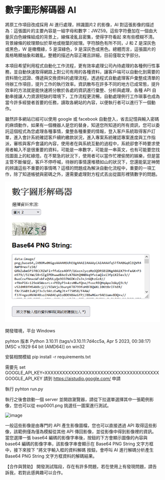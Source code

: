 # 數字圖形解碼器 AI
將原工作項目改成採用 AI 進行處理，辨識圖片2 的影像，AI 對這張影像的描述為：這張圖片的主要內容是一組字母和數字：JWZ59。這些字符疊加在一個由大量灰白色線條組成的背景上，線條凌亂且密集，使得字符看起 來有些模糊不清。背景線條的紋理類似於草地或樹葉的紋理。字符顏色有所不同，J 和 Z 是深灰色或黑色，W 是橄欖綠，5 是深綠色，9 是深灰色或黑色。總體而言，這張圖片的風格略顯抽象和雜亂。整體的描述內容正確且詳細，目前僅取文字部分。

本項目希望利用程式自動化工作流程，更有效率處理公司內待處理的各種例行性事務，並自動快速取得網路上對公司有用的各種資料，讓客戶端可以自動化到需要的資料簡化認證、傳遞與交換資料的處理流程，透過程式自動處理客戶彙整成清單的待辦工作項目，提升工作的執行效率。資訊散布在許多不同的地方已成常態，提升效率的方法就是能快速將分散於各處的資訊進行彙整、分析與處理，各種 API 自動串接讓人力資源短缺的環境下，工作流程更流暢，自動處理例行工作瑣事也成為當今許多經營者首要的任務，讀取各網站的內容，以便執行者可以進行下一個動作。

雖然許多網站已經可以使用 google 或 facebook 自動登入，省去記憶與輸入密碼的麻煩動作，如果有一個機器人是您的替身，知道您所知道的所有資訊，您可以委託這個程式為您處理各種事情，彙整各種重要的情報，登入客戶系統取得客戶訂單，進入會計系統確認客戶續約繳款狀況，進入專案系統確認專案進度與工作指派，審核與客戶會議的內容，使用者在與系統互動的過程中，系統卻會不時要求使用者輸入不是很重要的資料，可能是一串數字，可能是一串英文，也有可能要您找找圖面上的紅綠燈。在不緊急的狀況下，使用者可以當作忙裡偷閒的娛樂，但是當主管不斷催促，客戶不停呼喊，待辦的事情還堆積如山的狀況下，您還能氣定神閒的辨識這些不重要的事情嗎？這樣的問題成為解決自動化流程中，重要的一項工作，除了知道帳號與密碼之外，還需要處理對方程式丟出從圖形裡猜數字的問題。

![image](https://github.com/9do-service/guessNumberAI/blob/main/demo.png)

開發環境，平台 Windows

pyhton 版本
Python 3.10.11 (tags/v3.10.11:7d4cc5a, Apr  5 2023, 00:38:17) [MSC v.1929 64 bit (AMD64)] on win32

安裝相關模組
pip install -r requirements.txt

需要先 set GOOGLE_API_KEY=XXXXXXXXXXXXXXXXXXXXXXXXXXXXXXXXXXXXXXX
GOOGLE_API_KEY 請到 https://aistudio.google.com/ 申請

執行
pyhton run.py

執行之後會啟動一個 server 並開啟瀏覽器，請從下拉選單選擇其中一張範例影像，您也可以從 exp0001.png 挑選任一圖案進行測試。

![image](https://github.com/9do-service/guessNumberAI/blob/main/exp0001.png)

一般這些影像是由專門的 API 產生影像圖檔，您也可以直接透過 API 取得這些影像，該範例僅為僅為模擬從其他 API 傳回影像，並從影像中得到影像裡的資訊。當您選擇一張 base64 編碼的影像字串後，按鈕的下方會顯示圖像的內容與 base64 編碼的影像字串，該影像字串會顯示在 Base64 PNG String 文字方框中，接下來按下 "將文字輸入框的資料解碼 按鈕，會呼叫 AI 進行解碼分析產生 Base64 PNG String 文字方框資料的解碼結果。

 
 
【合作與贊助】
開發測試階段，存在有許多問題，若在使用上有發現問題，請告訴我，若對此感興趣可以合作。
